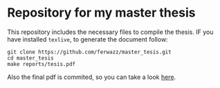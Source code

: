 # Repository for my master thesis

This repository includes the necessary files to compile the thesis. IF you have installed `texlive`, to generate the document follow:

```
git clone https://github.com/ferwazz/master_tesis.git
cd master_tesis
make reports/tesis.pdf
```

Also the final pdf is commited, so you can take a look [here](https://github.com/ferwazz/master_tesis/blob/develop/reports/tesis.pdf).

